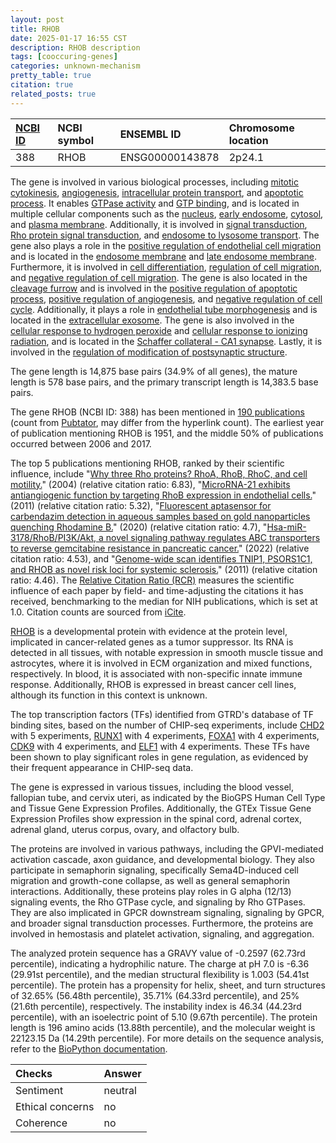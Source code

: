 ```yaml
---
layout: post
title: RHOB
date: 2025-01-17 16:55 CST
description: RHOB description
tags: [cooccuring-genes]
categories: unknown-mechanism
pretty_table: true
citation: true
related_posts: true
---
```




| [NCBI ID](https://www.ncbi.nlm.nih.gov/gene/388) | NCBI symbol | ENSEMBL ID | Chromosome location |
| :-------- | :------- | :-------- | :------- |
| 388  | RHOB | ENSG00000143878 | 2p24.1 |



The gene is involved in various biological processes, including [mitotic cytokinesis](https://amigo.geneontology.org/amigo/term/GO:0000281), [angiogenesis](https://amigo.geneontology.org/amigo/term/GO:0001525), [intracellular protein transport](https://amigo.geneontology.org/amigo/term/GO:0006886), and [apoptotic process](https://amigo.geneontology.org/amigo/term/GO:0006915). It enables [GTPase activity](https://amigo.geneontology.org/amigo/term/GO:0003924) and [GTP binding](https://amigo.geneontology.org/amigo/term/GO:0005525), and is located in multiple cellular components such as the [nucleus](https://amigo.geneontology.org/amigo/term/GO:0005634), [early endosome](https://amigo.geneontology.org/amigo/term/GO:0005769), [cytosol](https://amigo.geneontology.org/amigo/term/GO:0005829), and [plasma membrane](https://amigo.geneontology.org/amigo/term/GO:0005886). Additionally, it is involved in [signal transduction](https://amigo.geneontology.org/amigo/term/GO:0007165), [Rho protein signal transduction](https://amigo.geneontology.org/amigo/term/GO:0007266), and [endosome to lysosome transport](https://amigo.geneontology.org/amigo/term/GO:0008333). The gene also plays a role in the [positive regulation of endothelial cell migration](https://amigo.geneontology.org/amigo/term/GO:0010595) and is located in the [endosome membrane](https://amigo.geneontology.org/amigo/term/GO:0010008) and [late endosome membrane](https://amigo.geneontology.org/amigo/term/GO:0031902). Furthermore, it is involved in [cell differentiation](https://amigo.geneontology.org/amigo/term/GO:0030154), [regulation of cell migration](https://amigo.geneontology.org/amigo/term/GO:0030334), and [negative regulation of cell migration](https://amigo.geneontology.org/amigo/term/GO:0030336). The gene is also located in the [cleavage furrow](https://amigo.geneontology.org/amigo/term/GO:0032154) and is involved in the [positive regulation of apoptotic process](https://amigo.geneontology.org/amigo/term/GO:0043065), [positive regulation of angiogenesis](https://amigo.geneontology.org/amigo/term/GO:0045766), and [negative regulation of cell cycle](https://amigo.geneontology.org/amigo/term/GO:0045786). Additionally, it plays a role in [endothelial tube morphogenesis](https://amigo.geneontology.org/amigo/term/GO:0061154) and is located in the [extracellular exosome](https://amigo.geneontology.org/amigo/term/GO:0070062). The gene is also involved in the [cellular response to hydrogen peroxide](https://amigo.geneontology.org/amigo/term/GO:0070301) and [cellular response to ionizing radiation](https://amigo.geneontology.org/amigo/term/GO:0071479), and is located in the [Schaffer collateral - CA1 synapse](https://amigo.geneontology.org/amigo/term/GO:0098685). Lastly, it is involved in the [regulation of modification of postsynaptic structure](https://amigo.geneontology.org/amigo/term/GO:0099159).


The gene length is 14,875 base pairs (34.9% of all genes), the mature length is 578 base pairs, and the primary transcript length is 14,383.5 base pairs.


The gene RHOB (NCBI ID: 388) has been mentioned in [190 publications](https://pubmed.ncbi.nlm.nih.gov/?term=%22RHOB%22) (count from [Pubtator](https://academic.oup.com/nar/article/47/W1/W587/5494727), may differ from the hyperlink count). The earliest year of publication mentioning RHOB is 1951, and the middle 50% of publications occurred between 2006 and 2017.


The top 5 publications mentioning RHOB, ranked by their scientific influence, include "[Why three Rho proteins? RhoA, RhoB, RhoC, and cell motility.](https://pubmed.ncbi.nlm.nih.gov/15501444)" (2004) (relative citation ratio: 6.83), "[MicroRNA-21 exhibits antiangiogenic function by targeting RhoB expression in endothelial cells.](https://pubmed.ncbi.nlm.nih.gov/21347332)" (2011) (relative citation ratio: 5.32), "[Fluorescent aptasensor for carbendazim detection in aqueous samples based on gold nanoparticles quenching Rhodamine B.](https://pubmed.ncbi.nlm.nih.gov/31513979)" (2020) (relative citation ratio: 4.7), "[Hsa-miR-3178/RhoB/PI3K/Akt, a novel signaling pathway regulates ABC transporters to reverse gemcitabine resistance in pancreatic cancer.](https://pubmed.ncbi.nlm.nih.gov/35538494)" (2022) (relative citation ratio: 4.53), and "[Genome-wide scan identifies TNIP1, PSORS1C1, and RHOB as novel risk loci for systemic sclerosis.](https://pubmed.ncbi.nlm.nih.gov/21750679)" (2011) (relative citation ratio: 4.46). The [Relative Citation Ratio (RCR)](https://journals.plos.org/plosbiology/article?id=10.1371/journal.pbio.1002541) measures the scientific influence of each paper by field- and time-adjusting the citations it has received, benchmarking to the median for NIH publications, which is set at 1.0. Citation counts are sourced from [iCite](https://icite.od.nih.gov).


[RHOB](https://www.proteinatlas.org/ENSG00000143878-RHOB) is a developmental protein with evidence at the protein level, implicated in cancer-related genes as a tumor suppressor. Its RNA is detected in all tissues, with notable expression in smooth muscle tissue and astrocytes, where it is involved in ECM organization and mixed functions, respectively. In blood, it is associated with non-specific innate immune response. Additionally, RHOB is expressed in breast cancer cell lines, although its function in this context is unknown.


The top transcription factors (TFs) identified from GTRD's database of TF binding sites, based on the number of CHIP-seq experiments, include [CHD2](https://www.ncbi.nlm.nih.gov/gene/1106) with 5 experiments, [RUNX1](https://www.ncbi.nlm.nih.gov/gene/861) with 4 experiments, [FOXA1](https://www.ncbi.nlm.nih.gov/gene/3169) with 4 experiments, [CDK9](https://www.ncbi.nlm.nih.gov/gene/1025) with 4 experiments, and [ELF1](https://www.ncbi.nlm.nih.gov/gene/1997) with 4 experiments. These TFs have been shown to play significant roles in gene regulation, as evidenced by their frequent appearance in CHIP-seq data.





The gene is expressed in various tissues, including the blood vessel, fallopian tube, and cervix uteri, as indicated by the BioGPS Human Cell Type and Tissue Gene Expression Profiles. Additionally, the GTEx Tissue Gene Expression Profiles show expression in the spinal cord, adrenal cortex, adrenal gland, uterus corpus, ovary, and olfactory bulb.


The proteins are involved in various pathways, including the GPVI-mediated activation cascade, axon guidance, and developmental biology. They also participate in semaphorin signaling, specifically Sema4D-induced cell migration and growth-cone collapse, as well as general semaphorin interactions. Additionally, these proteins play roles in G alpha (12/13) signaling events, the Rho GTPase cycle, and signaling by Rho GTPases. They are also implicated in GPCR downstream signaling, signaling by GPCR, and broader signal transduction processes. Furthermore, the proteins are involved in hemostasis and platelet activation, signaling, and aggregation.



The analyzed protein sequence has a GRAVY value of -0.2597 (62.73rd percentile), indicating a hydrophilic nature. The charge at pH 7.0 is -6.36 (29.91st percentile), and the median structural flexibility is 1.003 (54.41st percentile). The protein has a propensity for helix, sheet, and turn structures of 32.65% (56.48th percentile), 35.71% (64.33rd percentile), and 25% (21.6th percentile), respectively. The instability index is 46.34 (44.23rd percentile), with an isoelectric point of 5.10 (9.67th percentile). The protein length is 196 amino acids (13.88th percentile), and the molecular weight is 22123.15 Da (14.29th percentile). For more details on the sequence analysis, refer to the [BioPython documentation](https://biopython.org/docs/1.75/api/Bio.SeqUtils.ProtParam.html).





| Checks    | Answer |
| :-------- | :------- |
| Sentiment  | neutral   |
| Ethical concerns | no     |
| Coherence    | no    |